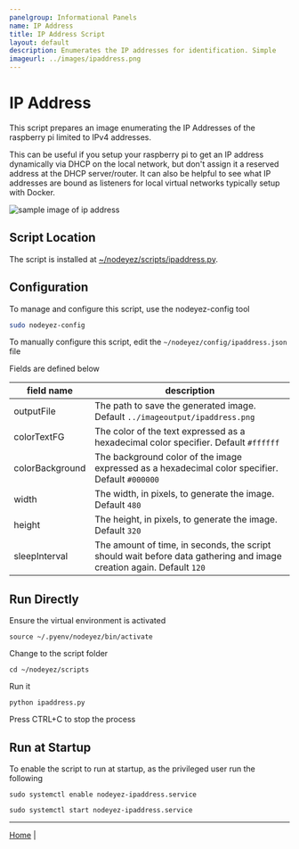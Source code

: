```yaml
---
panelgroup: Informational Panels
name: IP Address
title: IP Address Script
layout: default
description: Enumerates the IP addresses for identification. Simple
imageurl: ../images/ipaddress.png
---
```


# IP Address

This script prepares an image enumerating the IP Addresses of the raspberry pi
limited to IPv4 addresses.  

This can be useful if you setup your raspberry pi to get an IP address 
dynamically via DHCP on the local network, but don't assign it a reserved
address at the DHCP server/router.  It can also be helpful to see what IP
addresses are bound as listeners for local virtual networks typically setup
with Docker.

![sample image of ip address](../images/ipaddress.png)

## Script Location

The script is installed at
[~/nodeyez/scripts/ipaddress.py](../scripts/ipaddress.py).

## Configuration

To manage and configure this script, use the nodeyez-config tool

```sh
sudo nodeyez-config
```

To manually configure this script, edit the `~/nodeyez/config/ipaddress.json` file

Fields are defined below

| field name | description |
| --- | --- |
| outputFile | The path to save the generated image. Default `../imageoutput/ipaddress.png` |
| colorTextFG | The color of the text expressed as a hexadecimal color specifier. Default `#ffffff` | 
| colorBackground | The background color of the image expressed as a hexadecimal color specifier. Default `#000000` |
| width | The width, in pixels, to generate the image. Default `480` |
| height | The height, in pixels, to generate the image. Default `320` |
| sleepInterval | The amount of time, in seconds, the script should wait before data gathering and image creation again. Default `120` |

## Run Directly

Ensure the virtual environment is activated
```shell
source ~/.pyenv/nodeyez/bin/activate
```

Change to the script folder
```shell
cd ~/nodeyez/scripts
```

Run it
```shell
python ipaddress.py
```

Press CTRL+C to stop the process

## Run at Startup

To enable the script to run at startup, as the privileged user run the following

```shell
sudo systemctl enable nodeyez-ipaddress.service

sudo systemctl start nodeyez-ipaddress.service
```

---

[Home](../) | 